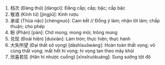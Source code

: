1. 档次 (Đáng thứ) [dàngcì]: Đẳng cấp; cấp; bậc; cấp bậc
2. 敬酒 (Kính tử) [jìngjiǔ]: Kính rượu
3. 承诺 (Thừa nặc) [chéngnuò]: Cam kết // Đồng ý làm; nhận lời làm; chấp thuận; cho phép
4. 盼 (Phán) [pàn]: Chờ mong; mong mỏi; trông mong
5. 兑现 (Đoái hiện)	[duìxiàn]: Làm tròn; thực hiện; thực hành
6. 大失所望 (Đại thất sở vọng) [dàshīsuǒwàng]: Hoàn toàn thất vọng; vô cùng thất vọng; mất hết hi vọng; hi vọng tan theo mây khói
7. 欣喜若狂 (Hân hỉ nhược cuồng) [xīnxǐruòkuáng]: Sung sướng tột độ